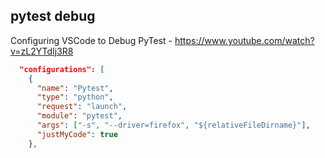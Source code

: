 


## pytest debug
Configuring VSCode to Debug PyTest -  https://www.youtube.com/watch?v=zL2YTdIj3R8


```json
  "configurations": [
    {
      "name": "Pytest",
      "type": "python",
      "request": "launch",
      "module": "pytest",
      "args": ["-s", "--driver=firefox", "${relativeFileDirname}"],
      "justMyCode": true
    },
```